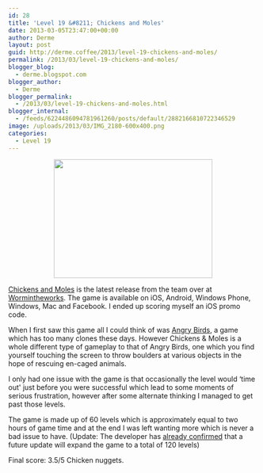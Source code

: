 ```yaml
---
id: 28
title: 'Level 19 &#8211; Chickens and Moles'
date: 2013-03-05T23:47:00+00:00
author: Derme
layout: post
guid: http://derme.coffee/2013/level-19-chickens-and-moles/
permalink: /2013/03/level-19-chickens-and-moles/
blogger_blog:
  - derme.blogspot.com
blogger_author:
  - Derme
blogger_permalink:
  - /2013/03/level-19-chickens-and-moles.html
blogger_internal:
  - /feeds/6224486094781961260/posts/default/2882166810722346529
image: /uploads/2013/03/IMG_2180-600x400.png
categories:
  - Level 19
---
```

<div style="clear: both; text-align: center;">
</div>

<div style="clear: both; text-align: center;">
  <a style="margin-left: 1em; margin-right: 1em;" href="http://derme.coffee/uploads/2013/03/Official_Logo.png"><img src="http://derme.coffee/uploads/2013/03/Official_Logo-300x225.png" alt="" width="320" height="240" border="0" /></a>
</div>

<p style="clear: both; text-align: left;">
  <a href="http://www.wormintheworks.com/apps/chickensandmoles/index.htm" target="_blank" rel="noopener">Chickens and Moles</a> is the latest release from the team over at <a href="http://www.wormintheworks.com/" target="_blank" rel="noopener">Wormintheworks</a>. The game is available on iOS, Android, Windows Phone, Windows, Mac and Facebook. I ended up scoring myself an iOS promo code.
</p>

<p style="clear: both; text-align: left;">
  When I first saw this game all I could think of was <a href="http://www.angrybirds.com/" target="_blank" rel="noopener">Angry Birds</a>, a game which has too many clones these days. However Chickens & Moles is a whole different type of gameplay to that of Angry Birds, one which you find yourself touching the screen to throw boulders at various objects in the hope of rescuing en-caged animals.
</p>

<p style="clear: both; text-align: left;">
  I only had one issue with the game is that occasionally the level would &#8216;time out' just before you were successful which lead to some moments of serious frustration, however after some alternate thinking I managed to get past those levels.
</p>

<p style="clear: both; text-align: left;">
  The game is made up of 60 levels which is approximately equal to two hours of game time and at the end I was left wanting more which is never a bad issue to have. (Update: The developer has <a href="https://twitter.com/GameDevDan/status/308948320808742912" target="_blank" rel="noopener">already confirmed</a> that a future update will expand the game to a total of 120 levels)
</p>

<p style="clear: both; text-align: left;">
  Final score: 3.5/5 Chicken nuggets.
</p>